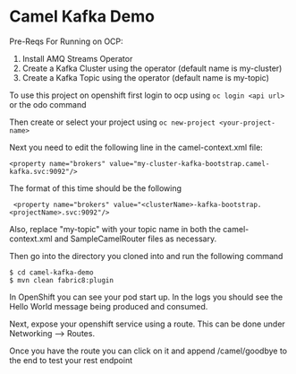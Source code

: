 # Camel Kafka Demo

Pre-Reqs For Running on OCP:

1. Install AMQ Streams Operator
2. Create a Kafka Cluster using the operator (default name is my-cluster)
3. Create a Kafka Topic using the operator (default name is my-topic)

To use this project on openshift first login to ocp using 
`oc login <api url>` or the odo command

Then create or select your project using
`oc new-project <your-project-name>`

Next you need to edit the following line in the camel-context.xml file:

`<property name="brokers" value="my-cluster-kafka-bootstrap.camel-kafka.svc:9092"/>`

The format of this time should be the following

` <property name="brokers" value="<clusterName>-kafka-bootstrap.<projectName>.svc:9092"/>`

Also, replace "my-topic" with your topic name in both the camel-context.xml and SampleCamelRouter files as necessary. 

Then go into the directory you cloned into and run the following command

```
$ cd camel-kafka-demo
$ mvn clean fabric8:plugin
```

In OpenShift you can see your pod start up.  In the logs you should see the Hello World message being produced and consumed.  

Next, expose your openshift service using a route.  This can be done under Networking --> Routes.  

Once you have the route you can click on it and append /camel/goodbye to the end to test your rest endpoint
